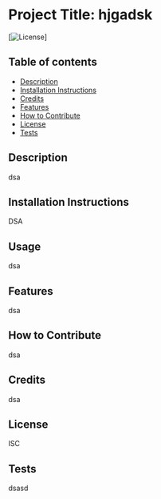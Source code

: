 # Project Title: hjgadsk
[![License](https://img.shields.io/badge/License-ISC-blue.svg)]
      
## Table of contents
* [Description](#description)
* [Installation Instructions](#installation)
* [Credits](#credits)
* [Features](#features)
* [How to Contribute](#contribute)
* [License](#license)
* [Tests](#tests)
## Description 
dsa
## Installation Instructions
DSA
## Usage
dsa
## Features
dsa
## How to Contribute
dsa
## Credits
dsa
## License
ISC
## Tests
dsasd
